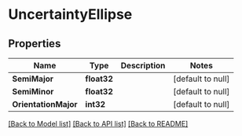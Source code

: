 # UncertaintyEllipse

## Properties
Name | Type | Description | Notes
------------ | ------------- | ------------- | -------------
**SemiMajor** | **float32** |  | [default to null]
**SemiMinor** | **float32** |  | [default to null]
**OrientationMajor** | **int32** |  | [default to null]

[[Back to Model list]](../README.md#documentation-for-models) [[Back to API list]](../README.md#documentation-for-api-endpoints) [[Back to README]](../README.md)

